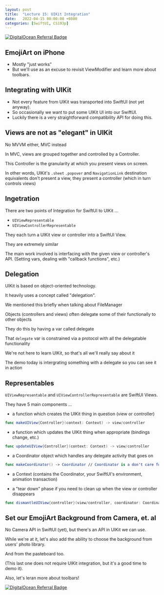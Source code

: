```yaml
---
layout: post
title:  "Lecture 15: UIKit Integration"
date:   2022-04-15 00:00:00 +0800
categories: [SwiftUI, CS193p]
---
```


[![DigitalOcean Referral Badge](https://web-platforms.sfo2.digitaloceanspaces.com/WWW/Badge%202.svg)](https://www.digitalocean.com/?refcode=2089a0d80556&utm_campaign=Referral_Invite&utm_medium=Referral_Program&utm_source=badge)

## EmojiArt on iPhone

- Mostly "just works"
- But we'll use as an excuse to revisit ViewModifier and learn more about toolbars.

## Integrating with UIKit

- Not every feature from UIKit was transported into SwiftUI (not yet anyway).
- So occasionally we want to put some UIKit UI into our SwiftUI.
- Luckily there is a very straightforward compatibility API for doing this.

## Views are not as "elegant" in UIKit

No MVVM either, MVC instead

In MVC, views are grouped together and controlled by a Controller.

This Controller is the granularity at which you present views on screen.

In other words, UIKit's `.sheet` `.popover` and `NavigationLink` destination equivalents don't present a view, they present a controller (which in turn controls views)

## Ingetration

There are two points of Integration for SwiftUI to UIKit ...

- `UIViewRepresentable`
- `UIViewControllerRepresentable`

They each turn a UIKit view or controller into a SwiftUI View.

They are extremely similar

The main work involved is interfacing with the given view or controller's API.
(Setting vars, dealing with "callback functions", etc.)

## Delegation

UIKit is based on object-oriented technology.

It heavily uses a concept called "delegation".

We mentioned this briefly when talking about FileManager

Objects (controllers and views) often delegate some of their functionally to other objects

They do this by having a var called delegate

That `delegate` var is constrained via a protocol with all the delegatable functionality

We're not here to learn UIKit, so that's all we'll really say about it

The demo today is intergrating something with a delegate so you can see it in action

## Representables

`UIViewRepresentable` and `UIViewControllerRepresentable` are SwiftUI Views.

They have 5 main components ...

- a function which creates the UIKit thing in question (view or controller)

```swift
func makeUIView{Controller}(context: Context) -> view/controller
```

- a function which updates the UIKit thing when appropriate (bindings change, etc.)

```swift
func updateUIView{Controller}(context: Context) -> view/controller
```

- a Coordinator object which handles any delegate activity that goes on

```swift
func makeCoordinator() -> Coordinator // Coordinator is a don't care for Representables
```

- a Context (contains the Coordinator, your SwiftUI's environment, animation transaction)

- a "tear down" phase if you need to clean up when the view or controller disappears

```swift
func dismantleUIView{controller}(view/controller, coordinator: Coordinator)
```

## Set our EmojiArt Background from Camera, et. al

No Camera API in SwiftUI (yet), but there's an API in UIKit we can use.

While we're at it, let's also add the ability to choose the background from users' photo library.

And from the pasteboard too.

(This last one does not require UIKit integration, but it's a good time to demo it).

Also, let's leran more about toolbars!

[![DigitalOcean Referral Badge](https://web-platforms.sfo2.digitaloceanspaces.com/WWW/Badge%202.svg)](https://www.digitalocean.com/?refcode=2089a0d80556&utm_campaign=Referral_Invite&utm_medium=Referral_Program&utm_source=badge)

